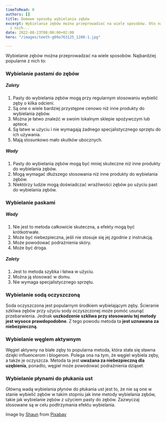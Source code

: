 ```yaml
---
timeToRead: 0
authors: []
title: Domowe sposoby wybielania zębów
excerpt: Wybielanie zębów można przeprowadzać na wiele sposobów. Oto najpopularniejsze
  z nich...
date: 2022-08-23T00:00:00+02:00
hero: "/images/teeth-g09a763125_1280-1.jpg"

---
```

Wybielanie zębów można przeprowadzać na wiele sposobów. Najbardziej popularne z nich to:

### Wybielanie pastami do zębów

##### Zalety

1. Pasty do wybielania zębów mogą przy regularnym stosowaniu wybielić zęby o kilka odcieni.
2. Są one o wiele bardziej przystępne cenowo niż inne produkty do wybielania zębów.
3. Można je łatwo znaleźć w swoim lokalnym sklepie spożywczym lub aptece.
4. Są łatwe w użyciu i nie wymagają żadnego specjalistycznego sprzętu do ich używania.
5. Mają stosunkowo mało skutków ubocznych.

##### Wady

1. Pasty do wybielania zębów mogą być mniej skuteczne niż inne produkty do wybielania zębów.
2. Mogą wymagać dłuższego stosowania niż inne produkty do wybielania zębów.
3. Niektórzy ludzie mogą doświadczać wrażliwości zębów po użyciu past do wybielania zębów.

### Wybielanie paskami

##### Wady

1. Nie jest to metoda całkowicie skuteczna, a efekty mogą być krótkotrwałe.
2. Może być niebezpieczna, jeśli nie stosuje się jej zgodnie z instrukcją.
3. Może powodować podrażnienia skóry.
4. Może być droga.

##### Zalety

1. Jest to metoda szybka i łatwa w użyciu.
2. Można ją stosować w domu.
3. Nie wymaga specjalistycznego sprzętu.

### Wybielanie sodą oczyszczoną

Soda oczyszczona jest popularnym środkiem wybielającym zęby. Ścieranie szkliwa zębów przy użyciu sody oczyszczonej może pomóc usunąć przebarwienia. Jednak **uszkodzenie szkliwa przy stosowaniu tej metody jest wysoce prawdopodobne**. Z tego powodu metoda ta **jest uznawana za niebezpieczną**.

### Wybielanie węglem aktywnym

Węgiel aktywny na białe zęby to popularna metoda, która stała się sławna dzięki influencerom i blogerom. Polega ona na tym, że węgiel wybiela zęby, a także je oczyszcza. Metoda ta jest **uważana za niebezpieczną dla uzębienia**, ponadto, węgiel może powodować podrażnienia dziąseł.

### Wybielanie płynami do płukania ust

Główną wadą wybielania płynów do płukania ust jest to, że nie są one w stanie wybielić zębów w takim stopniu jak inne metody wybielania zębów, takie jak wybielanie zębów z użyciem pasty do zębów. Zazwyczaj stosowane są w celu podtrzymania efektu wybielania.

Image by [Shaun](https://pixabay.com/users/damoderndavinci-11004713/?utm_source=link-attribution&utm_medium=referral&utm_campaign=image&utm_content=4620915) from [Pixabay](https://pixabay.com//?utm_source=link-attribution&utm_medium=referral&utm_campaign=image&utm_content=4620915)
